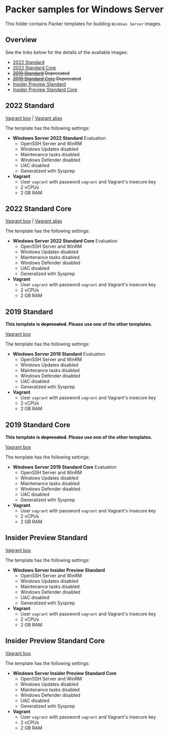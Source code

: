 # Packer samples for Windows Server

This folder contains Packer templates for building `Windows Server` images.

## Overview

See the links below for the details of the available images:

- [2022 Standard](#2022-standard)
- [2022 Standard Core](#2022-standard-core)
- ~~[2019 Standard](#2019-standard) Deprecated~~
- ~~[2019 Standard Core](#2019-standard-core) Deprecated~~
- [Insider Preview Standard](#insider-preview-standard)
- [Insider Preview Standard Core](#insider-preview-standard-core)

## 2022 Standard

[Vagrant box](https://portal.cloud.hashicorp.com/vagrant/discover/gusztavvargadr/windows-server-2022-standard) | [Vagrant alias](https://portal.cloud.hashicorp.com/vagrant/discover/gusztavvargadr/windows-server)  

The template has the following settings:

- **Windows Server 2022 Standard** Evaluation
  - OpenSSH Server and WinRM
  - Windows Updates disabled
  - Maintenance tasks disabled
  - Windows Defender disabled
  - UAC disabled
  - Generalized with Sysprep
- **Vagrant**
  - User `vagrant` with password `vagrant` and Vagrant's insecure key
  - 2 vCPUs
  - 2 GB RAM

## 2022 Standard Core

[Vagrant box](https://portal.cloud.hashicorp.com/vagrant/discover/gusztavvargadr/windows-server-2022-standard-core) | [Vagrant alias](https://portal.cloud.hashicorp.com/vagrant/discover/gusztavvargadr/windows-server-core)  

The template has the following settings:

- **Windows Server 2022 Standard Core** Evaluation
  - OpenSSH Server and WinRM
  - Windows Updates disabled
  - Maintenance tasks disabled
  - Windows Defender disabled
  - UAC disabled
  - Generalized with Sysprep
- **Vagrant**
  - User `vagrant` with password `vagrant` and Vagrant's insecure key
  - 2 vCPUs
  - 2 GB RAM

## 2019 Standard

**This template is ~~deprecated~~. Please use one of the other templates.**

[Vagrant box](https://portal.cloud.hashicorp.com/vagrant/discover/gusztavvargadr/windows-server-2019-standard)  

The template has the following settings:

- **Windows Server 2019 Standard** Evaluation
  - OpenSSH Server and WinRM
  - Windows Updates disabled
  - Maintenance tasks disabled
  - Windows Defender disabled
  - UAC disabled
  - Generalized with Sysprep
- **Vagrant**
  - User `vagrant` with password `vagrant` and Vagrant's insecure key
  - 2 vCPUs
  - 2 GB RAM

## 2019 Standard Core

**This template is ~~deprecated~~. Please use one of the other templates.**

[Vagrant box](https://portal.cloud.hashicorp.com/vagrant/discover/gusztavvargadr/windows-server-2019-standard-core)  

The template has the following settings:

- **Windows Server 2019 Standard Core** Evaluation
  - OpenSSH Server and WinRM
  - Windows Updates disabled
  - Maintenance tasks disabled
  - Windows Defender disabled
  - UAC disabled
  - Generalized with Sysprep
- **Vagrant**
  - User `vagrant` with password `vagrant` and Vagrant's insecure key
  - 2 vCPUs
  - 2 GB RAM

## Insider Preview Standard

[Vagrant box](https://portal.cloud.hashicorp.com/vagrant/discover/gusztavvargadr/windows-server-insider-preview-standard)  

The template has the following settings:

- **Windows Server Insider Preview Standard**
  - OpenSSH Server and WinRM
  - Windows Updates disabled
  - Maintenance tasks disabled
  - Windows Defender disabled
  - UAC disabled
  - Generalized with Sysprep
- **Vagrant**
  - User `vagrant` with password `vagrant` and Vagrant's insecure key
  - 2 vCPUs
  - 2 GB RAM

## Insider Preview Standard Core

[Vagrant box](https://portal.cloud.hashicorp.com/vagrant/discover/gusztavvargadr/windows-server-insider-preview-standard-core)  

The template has the following settings:

- **Windows Server Insider Preview Standard Core**
  - OpenSSH Server and WinRM
  - Windows Updates disabled
  - Maintenance tasks disabled
  - Windows Defender disabled
  - UAC disabled
  - Generalized with Sysprep
- **Vagrant**
  - User `vagrant` with password `vagrant` and Vagrant's insecure key
  - 2 vCPUs
  - 2 GB RAM
